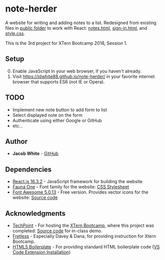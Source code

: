 # note-herder

A website for writing and adding notes to a list. Redesigned from existing files in [public folder](public) to work with React: [notes.html](public/notes.html), [sign-in.html](public/sign-in.html), and [style.css](public/style.css).

This is the 3rd project for XTern Bootcamp 2018, Session 1.

## Setup
 0. Enable JavaScript in your web browser, if you haven't already.
 1. Visit https://jdwhite88.github.io/note-herder/ in your favorite internet browser that supports ES6 (not IE or Opera).
 
 ## TODO
 * Implement new note button to add form to list
 * Select displayed note on the form
 * Authenticate using either Google or GitHub
 * etc...

## Author
* **Jacob White** - [GitHub](https://github.com/jdwhite88)

## Dependencies
* [React.js 16.3.2](https://reactjs.org/) - JavaScript framework for building the website
* [Fauna One](https://fonts.google.com/specimen/Fauna+One) - Font family for the website: [CSS Stylesheet](https://fonts.googleapis.com/css?family=Fauna+One|Oxygen:400,300,700)
* [Font Awesome 5.0.13](https://fontawesome.com/) - Free version. Provides vector icons for the website: [Source code](https://use.fontawesome.com/releases/v5.0.13/js/all.js)

## Acknowledgments
* [TechPoint](https://techpoint.org/) - For hosting the [XTern Bootcamp](https://techpoint.org/xtern-bootcamp/), where this project was completed: [Source code](https://github.com/xtbc18s1/noteherder/tree/afternoon) for in-class demo.
* [Fretless](http://www.fretless.com/) - Especially Davey & Dana, for providing instruction for Xtern Bootcamp. 
* [HTML5 Boilerplate](https://github.com/sidthesloth92/vsc_html5_boilerplate) - For providing standard HTML boilerplate code ([VS Code Extension Installation](https://marketplace.visualstudio.com/items?itemName=sidthesloth.html5-boilerplate))
